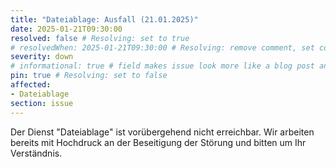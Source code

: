 ```yaml
---
title: "Dateiablage: Ausfall (21.01.2025)"
date: 2025-01-21T09:30:00
resolved: false # Resolving: set to true
# resolvedWhen: 2025-01-21T09:30:00 # Resolving: remove comment, set correct end datetime
severity: down
# informational: true # field makes issue look more like a blog post and removes any references to downtime length
pin: true # Resolving: set to false
affected:
- Dateiablage
section: issue
---
```


Der Dienst "Dateiablage" ist vorübergehend nicht erreichbar. Wir arbeiten bereits mit Hochdruck an der Beseitigung der Störung und bitten um Ihr Verständnis.